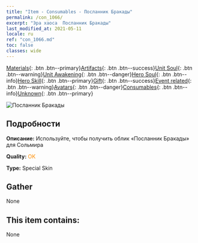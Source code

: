 ```yaml
---
title: "Item - Consumables - Посланник Бракады"
permalink: /con_1066/
excerpt: "Эра хаоса  Посланник Бракады"
last_modified_at: 2021-05-11
locale: ru
ref: "con_1066.md"
toc: false
classes: wide
---
```

 [Materials](/ItemsRU/){: .btn .btn--primary}[Artifacts](/ItemsRU/Artifacts/){: .btn .btn--success}[Unit Soul](/ItemsRU/UnitSoul/){: .btn .btn--warning}[Unit Awakening](/ItemsRU/UnitAwakening/){: .btn .btn--danger}[Hero Soul](/ItemsRU/HeroSoul/){: .btn .btn--info}[Hero Skill](/ItemsRU/HeroSkill/){: .btn .btn--primary}[Gift](/ItemsRU/Gift/){: .btn .btn--success}[Event related](/ItemsRU/Events/){: .btn .btn--warning}[Avatars](/ItemsRU/Avatars/){: .btn .btn--danger}[Consumables](/ItemsRU/Consumables/){: .btn .btn--info}[Unknown](/ItemsRU/Unknown/){: .btn .btn--primary}

 ![Посланник Бракады](/images/h/h_Solmyr4.jpg)

## Подробности
 **Описание:** Используйте, чтобы получить облик «Посланник Бракады» для Сольмира

 **Quality:** <span style="color: #FF8C00">OK</span>

 **Type:** Special Skin

## Gather

  None

## This item contains:

  None

